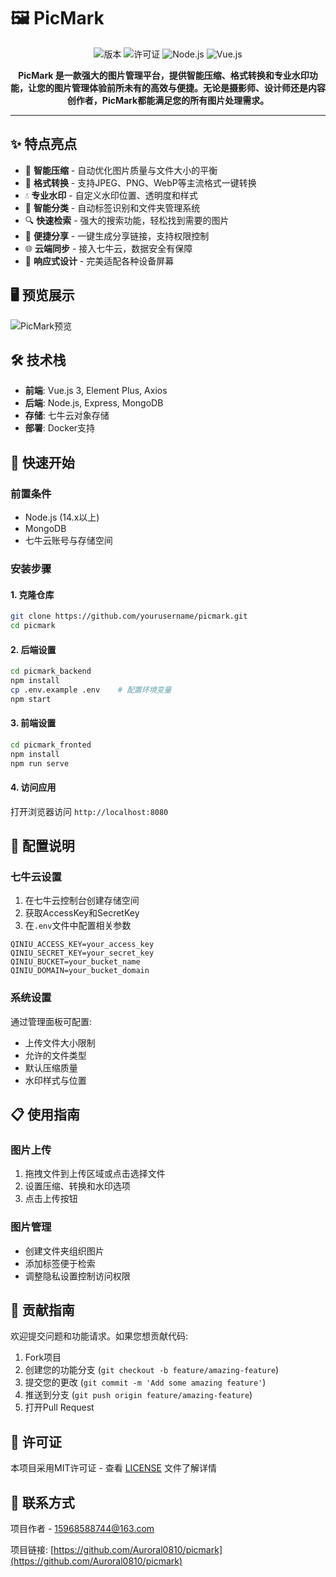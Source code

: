 # 🖼️ PicMark

<div align="center">
  <img src="https://img.shields.io/badge/版本-1.0.0-blue.svg" alt="版本" />
  <img src="https://img.shields.io/badge/许可证-MIT-green.svg" alt="许可证" />
  <img src="https://img.shields.io/badge/Node.js-14.x+-yellow.svg" alt="Node.js" />
  <img src="https://img.shields.io/badge/Vue.js-3.x-brightgreen.svg" alt="Vue.js" />
</div>

<p align="center">
  <b>PicMark 是一款强大的图片管理平台，提供智能压缩、格式转换和专业水印功能，让您的图片管理体验前所未有的高效与便捷。无论是摄影师、设计师还是内容创作者，PicMark都能满足您的所有图片处理需求。</b>
</p>

---

## ✨ 特点亮点

- 🚀 **智能压缩** - 自动优化图片质量与文件大小的平衡
- 🔄 **格式转换** - 支持JPEG、PNG、WebP等主流格式一键转换
- 💧 **专业水印** - 自定义水印位置、透明度和样式
- 📂 **智能分类** - 自动标签识别和文件夹管理系统
- 🔍 **快速检索** - 强大的搜索功能，轻松找到需要的图片
- 🔗 **便捷分享** - 一键生成分享链接，支持权限控制
- 🌐 **云端同步** - 接入七牛云，数据安全有保障
- 📱 **响应式设计** - 完美适配各种设备屏幕

## 🖥️ 预览展示

![PicMark预览](https://your-preview-image-url.com/preview.png)

## 🛠️ 技术栈

- **前端**: Vue.js 3, Element Plus, Axios
- **后端**: Node.js, Express, MongoDB
- **存储**: 七牛云对象存储
- **部署**: Docker支持

## 🚀 快速开始

### 前置条件

- Node.js (14.x以上)
- MongoDB
- 七牛云账号与存储空间

### 安装步骤

#### 1. 克隆仓库

```bash
git clone https://github.com/yourusername/picmark.git
cd picmark
```

#### 2. 后端设置

```bash
cd picmark_backend
npm install
cp .env.example .env    # 配置环境变量
npm start
```

#### 3. 前端设置

```bash
cd picmark_fronted
npm install
npm run serve
```

#### 4. 访问应用

打开浏览器访问 `http://localhost:8080`

## 📝 配置说明

### 七牛云设置

1. 在七牛云控制台创建存储空间
2. 获取AccessKey和SecretKey
3. 在`.env`文件中配置相关参数

```
QINIU_ACCESS_KEY=your_access_key
QINIU_SECRET_KEY=your_secret_key
QINIU_BUCKET=your_bucket_name
QINIU_DOMAIN=your_bucket_domain
```

### 系统设置

通过管理面板可配置:

- 上传文件大小限制
- 允许的文件类型
- 默认压缩质量
- 水印样式与位置

## 📋 使用指南

### 图片上传

1. 拖拽文件到上传区域或点击选择文件
2. 设置压缩、转换和水印选项
3. 点击上传按钮

### 图片管理

- 创建文件夹组织图片
- 添加标签便于检索
- 调整隐私设置控制访问权限

## 🤝 贡献指南

欢迎提交问题和功能请求。如果您想贡献代码:

1. Fork项目
2. 创建您的功能分支 (`git checkout -b feature/amazing-feature`)
3. 提交您的更改 (`git commit -m 'Add some amazing feature'`)
4. 推送到分支 (`git push origin feature/amazing-feature`)
5. 打开Pull Request

## 📜 许可证

本项目采用MIT许可证 - 查看 [LICENSE](LICENSE) 文件了解详情

## 📧 联系方式

项目作者 - 15968588744@163.com

项目链接: [https://github.com/Auroral0810/picmark](https://github.com/Auroral0810/picmark) 